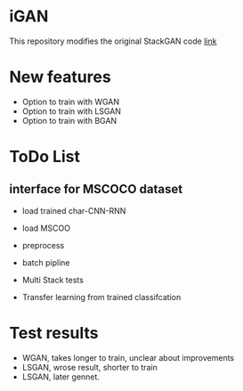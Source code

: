 # iGAN

This repository modifies the original StackGAN code
[link](https://github.com/hanzhanggit/StackGAN)

# New features
- Option to train with WGAN
- Option to train with LSGAN
- Option to train with BGAN

# ToDo List
## interface for MSCOCO dataset
- load trained char-CNN-RNN
- load MSCOO
- preprocess
- batch pipline

- Multi Stack tests
- Transfer learning from trained classifcation

# Test results
- WGAN, takes longer to train, unclear about improvements
- LSGAN, wrose result, shorter to train
- LSGAN, later gennet.

<!-- 
# questions:

- regularization?


- own implementation
error possible discriminator variable sharing


- gate gradients -->


<!-- 
notes:

deconv may cause patterns, resize is better
 -->